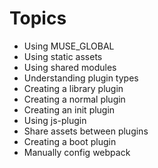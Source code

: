 # Topics

- Using MUSE_GLOBAL
- Using static assets
- Using shared modules
- Understanding plugin types
- Creating a library plugin
- Creating a normal plugin
- Creating an init plugin
- Using js-plugin
- Share assets between plugins
- Creating a boot plugin
- Manually config webpack